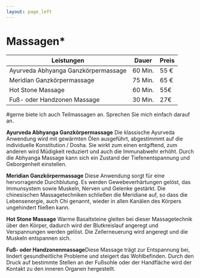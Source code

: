 ```yaml
---
layout: page_left
---
```


# Massagen*

| Leistungen          | Dauer 	| Preis 	|
|--------|-------|-------|
| Ayurveda Abhyanga Ganzkörpermassage	| 60 Min.	| 55 €    	|
| Meridian Ganzkörpermassage   	| 75 Min.	| 65 €    	|
| Hot Stone Massage       	| 60 Min.	| 55€    	|
| Fuß- oder Handzonen Massage  	| 30 Min.	| 27€    	|


#gerne biete ich auch Teilmassagen an. Sprechen Sie mich einfach darauf an.

**Ayurveda Abhyanga Ganzkörpermassage**
Die klassische Ayurveda Anwendung wird mit gewärmten Ölen ausgeführt, abgestimmmt auf die individuelle Konstitution / Dosha. Sie wirkt zum einen entgiftend, zum anderen wird Müdigkeit reduziert und auch die Immunabwehr erhöht. Durch die Abhyanga Massage kann sich ein Zustand der Tiefenentspannung und Geborgenheit einstellen.

**Meridian Ganzkörpermassage**
Diese Anwendung sorgt für eine hervorragende Durchblutung. Es werden Gewebeverhärtungen gelöst, das Immunsystem sowie Muskeln, Nerven und Gelenke gestärkt. Die chinesischen Massagetechniken schließen die Meridiane auf, so dass die Lebensenergie, auch Chi genannt, wieder in allen Kanälen des Körpers ungehindert fließen kann. 

**Hot Stone Massage**
Warme Basaltsteine gleiten bei dieser Massagetechnik über den Körper, dadurch wird der Blutkreislauf angeregt und Verspannungen werden gelöst. Die Zellerneuerung wird angeregt und die Muskeln entspannen sich.

**Fuß- oder Handzonenmassage**Diese Massage trägt zur Entspannung bei, lindert gesundheitliche Probleme und steigert das Wohlbefinden. Durch den Druck auf bestimmte Stellen an der Fußsohle oder der Handfläche wird der Kontakt zu den inneren Organen hergestellt.
